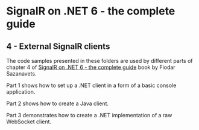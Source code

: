 # SignalR on .NET 6 - the complete guide

## 4 - External SignalR clients

The code samples presented in these folders are used by different parts of chapter 4 of [SignalR on .NET 6 - the complete guide](https://leanpub.com/signalronnet6-thecompleteguide) book by Fiodar Sazanavets.

Part 1 shows how to set up a .NET client in a form of a basic console application.

Part 2 shows how to create a Java client.

Part 3 demonstrates how to create a .NET implementation of a raw WebSocket client.
